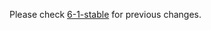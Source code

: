 


Please check [6-1-stable](https://github.com/rails/rails/blob/6-1-stable/activejob/CHANGELOG.md) for previous changes.
